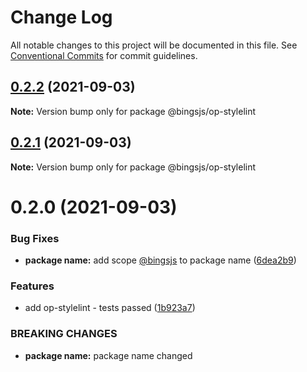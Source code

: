 # Change Log

All notable changes to this project will be documented in this file.
See [Conventional Commits](https://conventionalcommits.org) for commit guidelines.

## [0.2.2](https://github.com/bingtimren/op-tools/compare/@bingsjs/op-stylelint@0.2.1...@bingsjs/op-stylelint@0.2.2) (2021-09-03)

**Note:** Version bump only for package @bingsjs/op-stylelint





## [0.2.1](https://github.com/bingtimren/op-tools/compare/@bingsjs/op-stylelint@0.2.0...@bingsjs/op-stylelint@0.2.1) (2021-09-03)

**Note:** Version bump only for package @bingsjs/op-stylelint





# 0.2.0 (2021-09-03)


### Bug Fixes

* **package name:** add scope [@bingsjs](https://github.com/bingsjs) to package name ([6dea2b9](https://github.com/bingtimren/op-tools/commit/6dea2b946c46b332afe669f0c732c05bb07fc89d))


### Features

* add op-stylelint - tests passed ([1b923a7](https://github.com/bingtimren/op-tools/commit/1b923a762e0f21a3fce7e753e61698ea5dd79430))


### BREAKING CHANGES

* **package name:** package name changed
